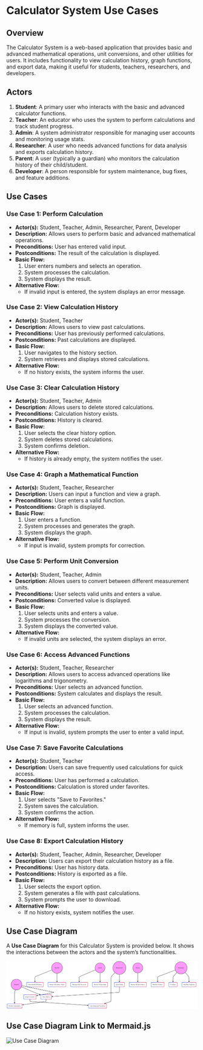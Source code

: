 # Calculator System Use Cases

## Overview

The Calculator System is a web-based application that provides basic and advanced mathematical operations, unit conversions, and other utilities for users. It includes functionality to view calculation history, graph functions, and export data, making it useful for students, teachers, researchers, and developers.

## Actors

1. **Student**: A primary user who interacts with the basic and advanced calculator functions.
2. **Teacher**: An educator who uses the system to perform calculations and track student progress.
3. **Admin**: A system administrator responsible for managing user accounts and monitoring usage stats.
4. **Researcher**: A user who needs advanced functions for data analysis and exports calculation history.
5. **Parent**: A user (typically a guardian) who monitors the calculation history of their child/student.
6. **Developer**: A person responsible for system maintenance, bug fixes, and feature additions.

## Use Cases

### **Use Case 1: Perform Calculation**
- **Actor(s):** Student, Teacher, Admin, Researcher, Parent, Developer
- **Description:** Allows users to perform basic and advanced mathematical operations.
- **Preconditions:** User has entered valid input.
- **Postconditions:** The result of the calculation is displayed.
- **Basic Flow:**
  1. User enters numbers and selects an operation.
  2. System processes the calculation.
  3. System displays the result.
- **Alternative Flow:**
  - If invalid input is entered, the system displays an error message.

### **Use Case 2: View Calculation History**
- **Actor(s):** Student, Teacher
- **Description:** Allows users to view past calculations.
- **Preconditions:** User has previously performed calculations.
- **Postconditions:** Past calculations are displayed.
- **Basic Flow:**
  1. User navigates to the history section.
  2. System retrieves and displays stored calculations.
- **Alternative Flow:**
  - If no history exists, the system informs the user.

### **Use Case 3: Clear Calculation History**
- **Actor(s):** Student, Teacher, Admin
- **Description:** Allows users to delete stored calculations.
- **Preconditions:** Calculation history exists.
- **Postconditions:** History is cleared.
- **Basic Flow:**
  1. User selects the clear history option.
  2. System deletes stored calculations.
  3. System confirms deletion.
- **Alternative Flow:**
  - If history is already empty, the system notifies the user.

### **Use Case 4: Graph a Mathematical Function**
- **Actor(s):** Student, Teacher, Researcher
- **Description:** Users can input a function and view a graph.
- **Preconditions:** User enters a valid function.
- **Postconditions:** Graph is displayed.
- **Basic Flow:**
  1. User enters a function.
  2. System processes and generates the graph.
  3. System displays the graph.
- **Alternative Flow:**
  - If input is invalid, system prompts for correction.

### **Use Case 5: Perform Unit Conversion**
- **Actor(s):** Student, Teacher, Admin
- **Description:** Allows users to convert between different measurement units.
- **Preconditions:** User selects valid units and enters a value.
- **Postconditions:** Converted value is displayed.
- **Basic Flow:**
  1. User selects units and enters a value.
  2. System processes the conversion.
  3. System displays the converted value.
- **Alternative Flow:**
  - If invalid units are selected, the system displays an error.

### **Use Case 6: Access Advanced Functions**
- **Actor(s):** Student, Teacher, Researcher
- **Description:** Allows users to access advanced operations like logarithms and trigonometry.
- **Preconditions:** User selects an advanced function.
- **Postconditions:** System calculates and displays the result.
- **Basic Flow:**
  1. User selects an advanced function.
  2. System processes the calculation.
  3. System displays the result.
- **Alternative Flow:**
  - If input is invalid, system prompts the user to enter a valid input.

### **Use Case 7: Save Favorite Calculations**
- **Actor(s):** Student, Teacher
- **Description:** Users can save frequently used calculations for quick access.
- **Preconditions:** User has performed a calculation.
- **Postconditions:** Calculation is stored under favorites.
- **Basic Flow:**
  1. User selects "Save to Favorites."
  2. System saves the calculation.
  3. System confirms the action.
- **Alternative Flow:**
  - If memory is full, system informs the user.

### **Use Case 8: Export Calculation History**
- **Actor(s):** Student, Teacher, Admin, Researcher, Developer
- **Description:** Users can export their calculation history as a file.
- **Preconditions:** User has history data.
- **Postconditions:** History is exported as a file.
- **Basic Flow:**
  1. User selects the export option.
  2. System generates a file with past calculations.
  3. System prompts the user to download.
- **Alternative Flow:**
  - If no history exists, system notifies the user.

## Use Case Diagram

A **Use Case Diagram** for this Calculator System is provided below. It shows the interactions between the actors and the system’s functionalities.

![Use Case Diagram](UseCaseDiagram.png)

## **Use Case Diagram Link to Mermaid.js**

![Use Case Diagram](https://www.mermaidchart.com/app/projects/ac19d35b-57d7-4e57-bfd8-c5bb398d3655/diagrams/735bcc0a-d0ca-41b1-b83b-5a4ac1123f1d/version/v0.1/edit)




